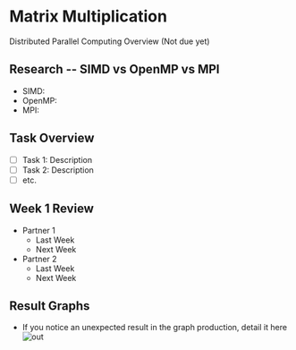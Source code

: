 # Matrix Multiplication

Distributed Parallel Computing Overview (Not due yet)

## Research -- SIMD vs OpenMP vs MPI

 - SIMD:
 - OpenMP: 
 - MPI:

## Task Overview

 - [ ] Task 1: Description
 - [ ] Task 2: Description
 - [ ] etc.

## Week 1 Review

 - Partner 1
   - Last Week
   - Next Week
 - Partner 2
   - Last Week
   - Next Week 

## Result Graphs

- If you notice an unexpected result in the graph production, detail it here
![out](https://user-images.githubusercontent.com/52473721/110135375-7074b900-7d9c-11eb-8f3f-54975f80bc3a.png)
